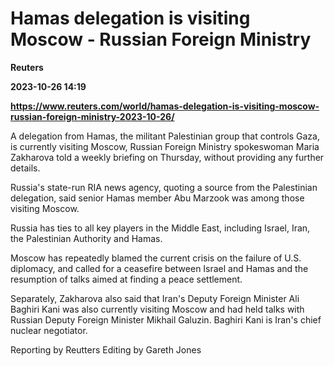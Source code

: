 # Hamas delegation is visiting Moscow - Russian Foreign Ministry
**Reuters**

**2023-10-26 14:19**

**https://www.reuters.com/world/hamas-delegation-is-visiting-moscow-russian-foreign-ministry-2023-10-26/**

A delegation from Hamas, the militant Palestinian group that controls Gaza, is currently visiting Moscow, Russian Foreign Ministry spokeswoman Maria Zakharova told a weekly briefing on Thursday, without providing any further details.

Russia's state-run RIA news agency, quoting a source from the Palestinian delegation, said senior Hamas member Abu Marzook was among those visiting Moscow.

Russia has ties to all key players in the Middle East, including Israel, Iran, the Palestinian Authority and Hamas.

Moscow has repeatedly blamed the current crisis on the failure of U.S. diplomacy, and called for a ceasefire between Israel and Hamas and the resumption of talks aimed at finding a peace settlement.

Separately, Zakharova also said that Iran's Deputy Foreign Minister Ali Baghiri Kani was also currently visiting Moscow and had held talks with Russian Deputy Foreign Minister Mikhail Galuzin. Baghiri Kani is Iran's chief nuclear negotiator.

Reporting by Reutters Editing by Gareth Jones